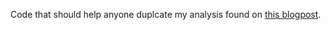 Code that should help anyone duplcate my analysis found on [this blogpost](http://guerillero.net/geolocation-fun/).
